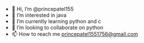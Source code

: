 - 👋 Hi, I’m @princepatel155
- 👀 I’m interested in java
- 🌱 I’m currently learning python and c
- 💞️ I’m looking to collaborate on python
- 📫 How to reach me princepatel1551756@gmail.com

<!---
princepatel155/princepatel155 is a ✨ special ✨ repository because its `README.md` (this file) appears on your GitHub profile.
You can click the Preview link to take a look at your changes.
--->
